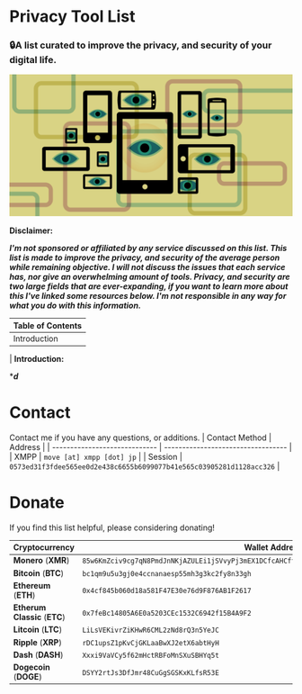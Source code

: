# **Privacy Tool List**
### 🔒A list curated to improve the privacy, and security of your digital life.

![eff-privacy](images/eff-privacy.png)

**Disclaimer:**

***I'm not sponsored or affiliated by any service discussed on this list. This list is made to improve the privacy, and security of the average person while remaining objective. I will not discuss the issues that each service has, nor give an overwhelming amount of tools. Privacy, and security are two large fields that are ever-expanding, if you want to learn more about this I've linked some resources below. I'm not responsible in any way for what you do with this information.***

| Table of Contents |
| ----------------- |
| Introduction      |
|
**Introduction:**

****d***

# **Contact**
Contact me if you have any questions, or additions.
| Contact Method                | Address |
| ----------------------------- | ---------------------------------- |
| XMPP                          | `move [at] xmpp [dot] jp` |
| Session                       | `0573ed31f3fdee565ee0d2e438c6655b6099077b41e565c03905281d1128acc326` |

# **Donate**
If you find this list helpful, please considering donating!

| Cryptocurrency                | Wallet Address  |
| ----------------------------- | --------------- |
| **Monero** (**XMR**)          | `85w6KmZciv9cg7qN8PmdJnNKjAZULEi1jSVvyPj3mEX1DCfcAHCftLSGPCZjgCpKbMCpVKvC12fdEbZvopzHxkwr9W2Ex41` |
| **Bitcoin** (**BTC**)         | `bc1qm9u5u3gj0e4ccnanaesp55mh3g3kc2fy8n33gh` |
| **Ethereum** (**ETH**)        | `0x4cf845b060d18a581F47E30e76d9F876AB1F2617` |
| **Etherum Classic** (**ETC**)   | `0x7feBc14805A6E0a5203CEc1532C6942f15B4A9F2` |
| **Litcoin** (**LTC**)         | `LiLsVEKivrZiKHwR6CML2zNd8rQ3n5YeJC` |
| **Ripple** (**XRP**)          | `rDC1upsZ1pKvCjGKLaaBwXJ2etX6abtHyH` |
| **Dash** (**DASH**)           | `Xxxi9VaVCy5f62mHctRBFoMnSXuSBHYq5t`  |
| **Dogecoin** (**DOGE**)       | `DSYY2rtJs3DfJmr48CuGgSGSKxKLfsR53E` |
